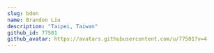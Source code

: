 ```yaml
---
slug: bdon
name: Brandon Liu
description: "Taipei, Taiwan"
github_id: 77501
github_avatar: https://avatars.githubusercontent.com/u/77501?v=4
---
```


